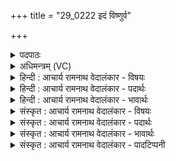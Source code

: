+++
title = "29_0222 इदं विष्णुर्व"

+++
<details><summary>पदपाठः</summary>

इ꣣द꣢म्। वि꣡ष्णुः꣢꣯। वि। च꣣क्रमे। त्रेधा꣢। नि। द꣣धे। पद꣢म्। स꣡मू꣢꣯ढम्। सम्। ऊढम्। अस्य। पासुले꣢। २२२।
</details>

<details><summary>अधिमन्त्रम् (VC)</summary>

- विष्णुः
- मेधातिथिः काण्वः
- गायत्री
- षड्जः
- ऐन्द्रं काण्डम्
</details>

<details><summary>हिन्दी : आचार्य रामनाथ वेदालंकार - विषयः</summary>

अगले मन्त्र में यह वर्णन है कि कैसे विष्णु तीन प्रकार से अपने कदम भरता है।
</details>

<details><summary>हिन्दी : आचार्य रामनाथ वेदालंकार - पदार्थः</summary>

पदार्थान्वय -  यहाँ मन्त्र का देवता इन्द्र है, अतः विष्णु इन्द्र का विशेषण समझना चाहिए। प्रथम—परमात्मा पक्ष में। (विष्णुः) चराचर जगत् में व्याप्त होनेवाला परमेश्वर (इदम्) इस सब जगत् में (वि चक्रमे) व्यापक है। (त्रेधा) तीन प्रकार से—अर्थात् उत्पादक, धारक और विनाशक इन तीन रूपों में उस जगत् में वह (पदम्) अपने पैर को अर्थात् अपनी सत्ता को (निधदे) रखे हुए है। किन्तु (अस्य) इस परमेश्वर का, वह पैर अर्थात् अस्तित्व (पांसुले) पाञ्चभौतिक इस जगत् में (समूढम्) छिपा हुआ है, चर्म-चक्षुओं से अगोचर है। जैसे धूलिवाले प्रदेश में (समूढम्) छिपा हुआ (पदम्) किसी का पैर दिखाई नहीं देता है, यह यहाँ ध्वनि निकल रही है ॥ द्वितीय—सूर्य के पक्ष में। (विष्णुः) अपने प्रकाश से सबको व्याप्त करनेवाला सूर्य (इदम्) इस सब ग्रहोपग्रह-चक्र में (विचक्रमे) अपने किरणरूप चरणों को रखे हुए है। (त्रेधा) भूगर्भ, भूतल और आकाश इन तीनों स्थानों पर, उसने (पदम्) अपने किरणसमूह-रूप पैर को (निधदे) रखा हुआ है। किन्तु (पांसुले) धूलिमय भूगर्भ में (अस्य) इस सूर्य का किरणरूप पैर (समूढम्) तर्कणा-गम्य ही है, प्रत्यक्ष नहीं है ॥९॥ यहाँ श्लेषालङ्कार और उपमाध्वनि है ॥९॥
</details>

<details><summary>हिन्दी : आचार्य रामनाथ वेदालंकार - भावार्थः</summary>

भावार्थ -  विष्णु सूर्य अपनी किरणों से व्याप्त होकर सब ग्रहोपग्रहों को प्रकाशित करता है। सूर्य के ही ताप से ओषधि, वनस्पति आदि पकती हैं। सूर्य यद्यपि तीनों स्थानों पर अपने किरण-रूप पैर रखे हुए है, तो भी उसकी किरणें पृथ्वीतल पर और आकाश में ही प्रत्यक्ष रूप से दिखाई देती हैं, भूगर्भ में भी पहुँचकर कैसे वे मिट्टी के कणों को लोहे, ताँबे, सोने आदि के रूप में परिणत कर देती हैं, यह सबकी आँखें नहीं देख सकतीं, अपितु भूगर्भवेत्ता वैज्ञानिक लोग ही इस रहस्य को जानते हैं। वैसे ही विष्णु परमेश्वर ने अपनी सत्ता से ब्रह्माण्ड को व्याप्त किया हुआ है। वह सब पदार्थों को सृष्टि के आरम्भ में पैदा करता है, पैदा करके धारण करता है और प्रलयकाल में उनका संहार कर देता है। यह तीन रूपोंवाला उसका कार्य तीन प्रकार से पैर रखने के रूप में वर्णन किया गया है। यद्यपि वह सभी जगह अपना पैर रखे हुए है, तो भी जैसे किसी का धूल में छिपा हुआ पैर नहीं दीखता है, वैसे ही उसका सर्वत्र विद्यमान स्वरूप भी दृष्टिगोचर नहीं होता है ॥९॥ इस दशति में इन्द्र के गुणवर्णनपूर्वक उसका आह्वान करने के कारण, उसके सहायक मित्र, वरुण और अर्यमा के नेतृत्व की याचना के कारण और मित्रावरुण, मरुत् तथा विष्णु के गुणकर्मों का कीर्तन करने के कारण इस दशति के विषय की पूर्व दशति के विषय के साथ सङ्गति है ॥ तृतीय प्रपाठक में प्रथम अर्ध की तृतीय दशति समाप्त ॥ द्वितीय अध्याय में ग्यारहवाँ खण्ड समाप्त ॥
</details>

<details><summary>संस्कृत : आचार्य रामनाथ वेदालंकार - विषयः</summary>

अथ कथं विष्णुः त्रिधा चरणचङ्क्रमणं कुरुत इत्युच्यते।
</details>

<details><summary>संस्कृत : आचार्य रामनाथ वेदालंकार - पदार्थः</summary>

पदार्थान्वय -  ऋच इन्द्रदेवताकत्वाद् विष्णुरितीन्द्रस्य विशेषणं ज्ञेयम्। प्रथमः— परमात्मपरः। (विष्णुः) वेवेष्टि व्याप्नोति चराचरं जगत् यः स इन्द्रः परमेश्वरः। विष्लृ व्याप्तौ जुहोत्यादिः, विश प्रवेशने तुदादिः, वि अशू व्याप्तौ स्वादिः। “विष्णुर्विषितो भवति, विशतेर्वा, व्यश्नोतेर्वा” इति निरुक्तम् १२।१९। (इदम्) एतत् सर्वं जगत् (वि चक्रमे) पादन्यासेन व्याप्तवानस्ति। क्रमु पादविक्षेपे, कालसामान्ये लिट्। (त्रेधा) त्रिप्रकारेण—उत्पादकत्वेन, धारकत्वेन, प्रलायकत्वेन च, तत्र (पदम्) पादम्, सत्ताम् (निदधे) निहितवानस्ति। किन्तु, (अस्य) विष्णोः परमेश्वरस्य, तत् पदम् (पांसुले३) पाञ्चभौतिकेऽस्मिन् जगति। पांसवः पृथिव्यादीनां चतुर्णां भूतानां परमाणव आकाशश्चास्मिन् सन्तीति पांसुलं जगत्। ‘सिध्मादिभ्यश्च’। अ० ५।२।९७ इति मत्वर्थे लच्। (समूढम्) अन्तर्हितं, चर्मचक्षुषोरगोचरं विद्यते। यथा धूलिमये प्रदेशे निगूढं कस्यचित् पदं न दृग्गोचरं भवतीति ध्वन्यते। सम्पूर्वाद् ऊह वितर्के धातोर्निष्ठायां रूपम् ॥ अथ द्वितीयः—सूर्यपरः। (विष्णुः) स्वप्रकाशेन व्यापनशीलः इन्द्रः सूर्यः (इदम्) एतत् सर्वं ग्रहोपग्रहचक्रम् (विचक्रमे) स्वकिरणचरणन्यासेन व्याप्तवानस्ति। (त्रेधा) भूगर्भ-भूतल-गगनरूपेषु त्रिषु स्थानेषु (पदम्) किरणजालम् (निदधे) निहितवानस्ति। किन्तु पांसुले पांसुमये भूगर्भे (अस्य) सूर्यस्य किरणरूपं पदम् (समूढम्४) अन्तर्हितमस्ति, तर्कणीयमेव भवति, न तु प्रत्यक्षमित्यर्थः ॥९॥५ अत्र श्लेषालङ्कारः, उपमाध्वनिश्च ॥९॥ यास्कमुनिरिमं मन्त्रमेवं व्याचष्टे—यदिदं किञ्च तद् विक्रमते विष्णुः, त्रिधा निधत्ते पदम् त्रेधाभावाय पृथिव्याम् अन्तरिक्षे दिवीति शाकपूणिः। समारोहणे विष्णुपदे गयशिरसीत्यौर्णवाभः। समूढमस्य पांसुरेप्यायनेऽन्तरिक्षे पदं न दृश्यत इति। पांसवः पादैः सूयन्त इति वा, पन्नाः शेरत इति वा, पंसनीया भवन्तीति वा। निरु० १२।१९ ॥
</details>

<details><summary>संस्कृत : आचार्य रामनाथ वेदालंकार - भावार्थः</summary>

भावार्थ -  विष्णुः सूर्यः स्वरश्मिभिर्व्याप्तः सन् सर्वान् ग्रहोपग्रहान् प्रकाशयति। सूर्यस्यैव तापेनौषधिवनस्पत्यादयः पच्यन्ते। सूर्यो यद्यपि त्रिष्वपि स्थानेषु किरणचरणचङ्क्रमणं विधत्ते, तथापि तद्रश्मयः पृथ्वीतले दिवि चैव प्रत्यक्षरूपेण दृश्यन्ते; भूगर्भमपि प्राप्तास्ते कथं मृत्कणान् लोहताम्रसुवर्णादिरूपेण परिणमयन्तीति न सर्वेषां चक्षुर्गोचरं, प्रत्युत भूगर्भविदो वैज्ञानिका एव तद्रहस्यं जानन्ति। तथैव विष्णुः परमेश्वरः स्वसत्तया सकलमपि ब्रह्माण्डं व्याप्नोति। स समस्तपदार्थान् सृष्ट्यारम्भे सृजति, सृष्ट्वा धारयति, प्रलयकाले च संहरतीति त्रिधा तस्य व्यापारस्त्रिधा पादन्यासेन वर्णितः। यद्यपि स सर्वत्रैव स्वपदं निधत्ते तथापि कस्यचित् पांसुविलीनं पदमिव तस्य सर्वत्र विद्यमानमपि पदं दृग्गोचरं न भवति ॥९॥ अत्रेन्द्रगुणवर्णनपूर्वकं तदाह्वानात्, तत्सहायकानां मित्रवरुणार्यम्णां नेतृत्वप्रार्थनाद्, मित्रावरुणयोर्मरुतां विष्णोश्चापि गुणकर्मकीर्तनादेतद्दशत्यर्थस्य पूर्वदशत्यर्थेन सह सङ्गतिरस्तीति विजानीत ॥ इति तृतीये प्रपाठके प्रथमार्धे तृतीया दशतिः ॥ इति द्वितीयाध्याय एकादशः खण्डः ॥
</details>

<details><summary>संस्कृत : आचार्य रामनाथ वेदालंकार - पादटिप्पनी</summary>

टिप्पनी -   १. ऋ० १।२२।१७, य० ५।१५, अथ० ७।२६।४, सर्वत्र देवता विष्णुः, ‘पांसुले’ इत्यत्र च ‘पांसुरे’ इति पाठः। साम० १६६९। २. विवरणकृता मन्त्रोऽयं द्विधा व्याख्यातः। ‘इदं त्रैलोक्यं बलिबन्धनकाले विष्णुर्विचक्रमे विविधं चक्रमे क्रान्तवान्’ इत्येकम्। “अथवा विष्णुरादित्यः। स इदं सर्वम् अहरहर्विक्रमन् त्रिधा निदधे पदम् उदयगिरौ, मध्ये च नभसः, अस्तिगिरौ च। अथवा त्रिधा निदधे पदं पृथिव्याम् अग्न्यात्मना, अन्तरिक्षे वैद्युतात्मना, दिवि आदित्यात्मना। तच्च पदत्रयमस्य समूढं पांसुरे इव देशे। अथवा समूढमिति मुहेर्मोहनार्थस्य रूपम्। संमूढं संछन्नम्, यदस्य वैद्युतात्मना पदं तत् संमूढं संछन्नम्” इति द्वितीयम्। व्यचेर्व्याप्तिकर्मणो, विशेर्वा प्रवेशकर्मणः, व्यश्नोतेः व्याप्तिकर्मणो वा विष्णुः—इति भ०। विष्णुः त्रिविक्रमावतारधारी—इति सा०। ३. लुप्तोपममेतद् द्रष्टव्यम्। पांसुरे इव प्रदेशे—इति वि०। पांसुले प्रदेशे—इति भ०। धूलियुक्ते पादस्थाने—इति सा०। ४. यत् सम्यग् ऊह्यते तर्क्यते तर्केण विज्ञायते तत्—इति ऋ० १।२२।१७ भाष्ये द०। ५. एष मन्त्रो दयानन्दर्षिणा ऋग्भाष्ये व्यापकेश्वरपक्षे व्याख्यातः। टिप्पणी चेयमुट्टङ्किता तत्र—“सायणाचार्यादिभिर्विलसनाख्येन चास्य मन्त्रस्यार्थस्य वामनाभिप्रायेण वर्णितत्वात् स पूर्वपश्चिमपर्वतस्थो विष्णुरस्तीति मिथ्यार्थोऽस्तीति वेद्यम्” इति।
</details>